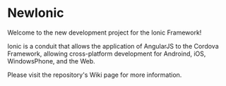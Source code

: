 NewIonic
========

Welcome to the new development project for the Ionic Framework! 


Ionic is a conduit that allows the application of AngularJS to the Cordova Framework, allowing cross-platform development for Androind, iOS, WindowsPhone, and the Web.

Please visit the repository's Wiki page for more information. 
